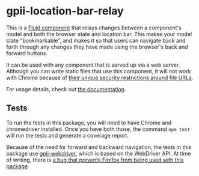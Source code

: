 # gpii-location-bar-relay

This is a [Fluid component](http://fluidproject.org/infusion.html) that relays changes between a component's model and
both the browser state and location bar.  This makes your model state "bookmarkable", and makes it so that users can
navigate back and forth through any changes they have made using the browser's back and forward buttons.

It can be used with any component that is served up via a web server.  Although you can write static files that use this
component, it will not work with Chrome because of [their unique security restrictions around file
URLs](http://blog.chromium.org/2008/12/security-in-depth-local-web-pages.html).

For usage details, check out [the documentation](docs).

## Tests

To run the tests in this package, you will need to have Chrome and chromedriver installed.  Once you have both those,
the command `npm test` will run the tests and generate a coverage report.

Because of the need for forward and backward navigation, the tests in this package use
[gpii-webdriver](https://github.com/GPII/gpii-webdriver), which is based on the WebDriver API.  At time of writing,
there is [a bug that prevents Firefox from being used with this package](https://issues.gpii.net/browse/GPII-1913).
